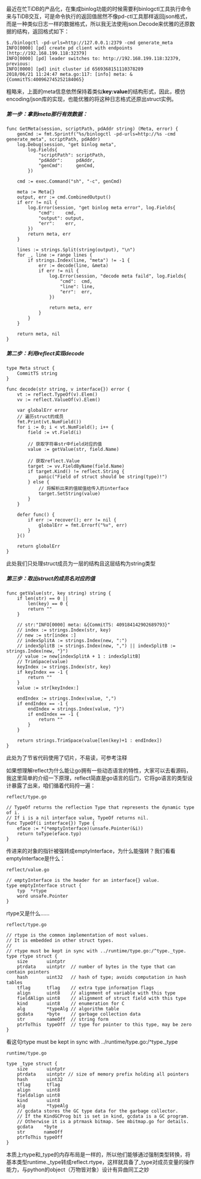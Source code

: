 最近在忙TiDB的产品化，在集成binlog功能的时候需要利binlogctl工具执行命令来与TiDB交互，可是命令执行的返回值居然不像pd-ctl工具那样返回json格式，而是一种类似日志一样的数据格式，所以我无法使用json.Decode来优雅的还原数据的结构，返回格式如下：
```
$./binlogctl -pd-urls=http://127.0.0.1:2379 -cmd generate_meta
INFO[0000] [pd] create pd client with endpoints [http://192.168.199.118:32379]
INFO[0000] [pd] leader switches to: http://192.168.199.118:32379, previous:
INFO[0000] [pd] init cluster id 6569368151110378289
2018/06/21 11:24:47 meta.go:117: [info] meta: &{CommitTS:400962745252184065}
```

粗略来，上面的meta信息依然保持着类似**key:value**的结构形式，因此，模仿encoding/json库的实现，也能优雅的将这种日志格式还原出struct实例。

##### 第一步：拿到meta那行有效数据：
```
func GetMeta(session, scriptPath, pdAddr string) (Meta, error) {
	genCmd := fmt.Sprintf("%s/binlogctl -pd-urls=http://%s -cmd generate_meta", scriptPath, pdAddr)
	log.Debug(session, "get binlog meta",
		log.Fields{
			"scriptPath": scriptPath,
			"pdAddr":     pdAddr,
			"genCmd":     genCmd,
		})

	cmd := exec.Command("sh", "-c", genCmd)

	meta := Meta{}
	output, err := cmd.CombinedOutput()
	if err != nil {
		log.Error(session, "get binlog meta error", log.Fields{
			"cmd":    cmd,
			"output": output,
			"err":    err,
		})
		return meta, err
	}

	lines := strings.Split(string(output), "\n")
	for _, line := range lines {
		if strings.Index(line, "meta") != -1 {
			err := decode(line, &meta)
			if err != nil {
				log.Error(session, "decode meta faild", log.Fields{
					"cmd":  cmd,
					"line": line,
					"err":  err,
				})

				return meta, err
			}
		}
	}

	return meta, nil
}
```

##### 第二步：利用reflect实现decode
```
type Meta struct {
	CommitTS string
}

func decode(str string, v interface{}) error {
	vt := reflect.TypeOf(v).Elem()
	vv := reflect.ValueOf(v).Elem()

	var globalErr error
	// 遍历struct的成员
	fmt.Print(vt.NumField())
	for i := 0; i < vt.NumField(); i++ {
		field := vt.Field(i)

		// 获取字符串str中field对应的值
		value := getValue(str, field.Name)

		// 获取reflect.Value
		target := vv.FieldByName(field.Name)
		if target.Kind() != reflect.String {
			panic("Field of struct should be string(type)!")
		} else {
			// 将解析出来的值赋值给传入的interface
			target.SetString(value)
		}
	}

	defer func() {
		if err := recover(); err != nil {
			globalErr = fmt.Errorf("%v", err)
		}
	}()

	return globalErr
}
```
此处我们只处理struct成员为一层的结构且这层结构为string类型

##### 第三步：取出struct的成员名对应的值
```
func getValue(str, key string) string {
	if len(str) == 0 ||
		len(key) == 0 {
		return ""
	}

	// str:"INFO[0000] meta: &{CommitTS: 409184142902689793}"
	// index := strings.Index(str, key)
	// new := str[index :]
	// indexSplitA := strings.Index(new, ":")
	// indexSplitB := strings.Index(new, ",") || indexSplitB := strings.Index(new, "}")
	// value := new[indexSplitA + 1 : indexSplitB]
	// TrimSpace(value)
	keyIndex := strings.Index(str, key)
	if keyIndex == -1 {
		return ""
	}
	value := str[keyIndex:]

	endIndex := strings.Index(value, ",")
	if endIndex == -1 {
		endIndex = strings.Index(value, "}")
		if endIndex == -1 {
			return ""
		}
	}

	return strings.TrimSpace(value[len(key)+1 : endIndex])
}
```
此处为了节省代码使用了切片，不易读，可参考注释

如果想理解reflect为什么能让go拥有一些动态语言的特性，大家可以去看源码，我这里简单的介绍一下原理，reflect简直是go语言的后门，它将go语言的类型设计暴露了出来，咱们循着代码捋一遍：
```
reflect/type.go

// TypeOf returns the reflection Type that represents the dynamic type of i.
// If i is a nil interface value, TypeOf returns nil.
func TypeOf(i interface{}) Type {
	eface := *(*emptyInterface)(unsafe.Pointer(&i))
	return toType(eface.typ)
}
```
传进来的对象的指针被强转成emptyInterface，为什么能强转？我们看看emptyInterface是什么：
```
reflect/value.go

// emptyInterface is the header for an interface{} value.
type emptyInterface struct {
	typ  *rtype
	word unsafe.Pointer
}
```
rtype又是什么......
```
reflect/type.go

// rtype is the common implementation of most values.
// It is embedded in other struct types.
//
// rtype must be kept in sync with ../runtime/type.go:/^type._type.
type rtype struct {
	size       uintptr
	ptrdata    uintptr  // number of bytes in the type that can contain pointers
	hash       uint32   // hash of type; avoids computation in hash tables
	tflag      tflag    // extra type information flags
	align      uint8    // alignment of variable with this type
	fieldAlign uint8    // alignment of struct field with this type
	kind       uint8    // enumeration for C
	alg        *typeAlg // algorithm table
	gcdata     *byte    // garbage collection data
	str        nameOff  // string form
	ptrToThis  typeOff  // type for pointer to this type, may be zero
}
```
看这句rtype must be kept in sync with ../runtime/type.go:/^type._type
```
runtime/type.go

type _type struct {
	size       uintptr
	ptrdata    uintptr // size of memory prefix holding all pointers
	hash       uint32
	tflag      tflag
	align      uint8
	fieldalign uint8
	kind       uint8
	alg        *typeAlg
	// gcdata stores the GC type data for the garbage collector.
	// If the KindGCProg bit is set in kind, gcdata is a GC program.
	// Otherwise it is a ptrmask bitmap. See mbitmap.go for details.
	gcdata    *byte
	str       nameOff
	ptrToThis typeOff
}
```
本质上rtype和_type的内存布局是一样的，所以他们能够通过强制类型转换，将基本类型runtime._type转成reflect.rtype，这样就具备了_type对成员变量的操作能力，与python的object（万物皆对象）设计有异曲同工之妙
